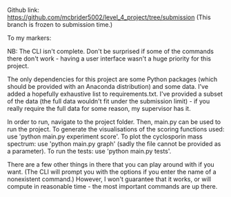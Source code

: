 Github link:
https://github.com/mcbrider5002/level_4_project/tree/submission
(This branch is frozen to submission time.)

To my markers:

NB: The CLI isn't complete. Don't be surprised if some of the commands there don't work - having a user interface wasn't a huge priority for this project.

The only dependencies for this project are some Python packages (which should be provided with an Anaconda distribution) and some data.
I've added a hopefully exhaustive list to requirements.txt.
I've provided a subset of the data (the full data wouldn't fit under the submission limit) - if you really require the full data for some reason, my supervisor has it.

In order to run, navigate to the project folder. Then, main.py can be used to run the project.
To generate the visualisations of the scoring functions used: use 'python main.py experiment score'.
To plot the cyclosporin mass spectrum: use 'python main.py graph' (sadly the file cannot be provided as a parameter).
To run the tests: use 'python main.py tests'.

There are a few other things in there that you can play around with if you want.
(The CLI will prompt you with the options if you enter the name of a nonexistent command.)
However, I won't guarantee that it works, or will compute in reasonable time - the most important commands are up there.